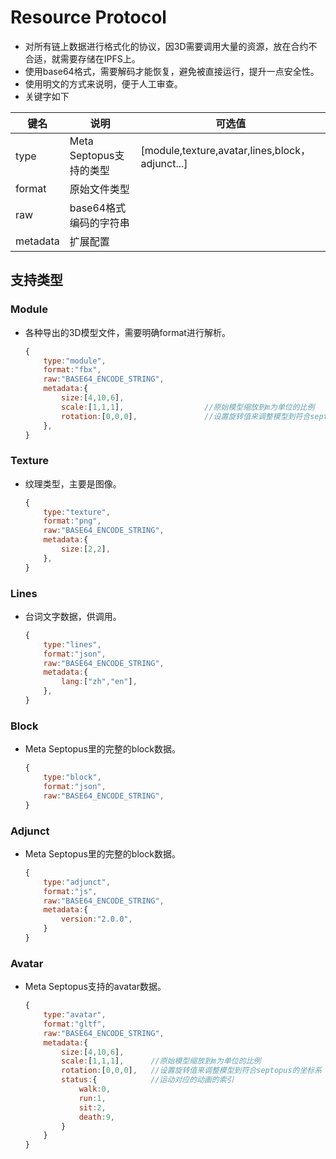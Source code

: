 # Resource Protocol

* 对所有链上数据进行格式化的协议，因3D需要调用大量的资源，放在合约不合适，就需要存储在IPFS上。
* 使用base64格式，需要解码才能恢复，避免被直接运行，提升一点安全性。
* 使用明文的方式来说明，便于人工审查。
* 关键字如下
  
| 键名 | 说明 | 可选值 |
| --- | --- | --- |
| type | Meta Septopus支持的类型 | [module,texture,avatar,lines,block，adjunct...] |
| format | 原始文件类型 |  |
| raw | base64格式编码的字符串 |  |
| metadata | 扩展配置 |  |

## 支持类型

### Module

* 各种导出的3D模型文件，需要明确format进行解析。
  
    ```Javascript
    {
        type:"module",
        format:"fbx",
        raw:"BASE64_ENCODE_STRING",
        metadata:{
            size:[4,10,6],
            scale:[1,1,1],                  //原始模型缩放到m为单位的比例
            rotation:[0,0,0],               //设置旋转值来调整模型到符合septopus的坐标系
        },
    }
    ```

### Texture

* 纹理类型，主要是图像。

    ```Javascript
    {
        type:"texture",
        format:"png",
        raw:"BASE64_ENCODE_STRING",
        metadata:{
            size:[2,2],
        },
    }
    ```

### Lines

* 台词文字数据，供调用。
  
    ```Javascript
    {
        type:"lines",
        format:"json",
        raw:"BASE64_ENCODE_STRING",
        metadata:{
            lang:["zh","en"],
        },
    }
    ```

### Block

* Meta Septopus里的完整的block数据。
  
    ```Javascript
    {
        type:"block",
        format:"json",
        raw:"BASE64_ENCODE_STRING",
    }
    ```

### Adjunct

* Meta Septopus里的完整的block数据。
  
    ```Javascript
    {
        type:"adjunct",
        format:"js",
        raw:"BASE64_ENCODE_STRING",
        metadata:{
            version:"2.0.0",
        }
    }
    ```

### Avatar

* Meta Septopus支持的avatar数据。

    ```Javascript
    {
        type:"avatar",
        format:"gltf",
        raw:"BASE64_ENCODE_STRING",
        metadata:{
            size:[4,10,6],
            scale:[1,1,1],      //原始模型缩放到m为单位的比例
            rotation:[0,0,0],   //设置旋转值来调整模型到符合septopus的坐标系
            status:{            //运动对应的动画的索引
                walk:0,                  
                run:1,
                sit:2,
                death:9,
            }
        }
    }
    ```
